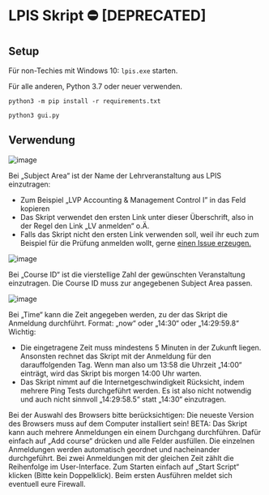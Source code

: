 # LPIS Skript ⛔ [DEPRECATED]

## Setup

Für non-Techies mit Windows 10: ``lpis.exe`` starten.


Für alle anderen, Python 3.7 oder neuer verwenden.
```
python3 -m pip install -r requirements.txt
```

```
python3 gui.py
```

## Verwendung
![image](https://user-images.githubusercontent.com/38352381/191569832-1feea657-448d-455d-ae5e-f1ae4298a8a7.png)

Bei „Subject Area“ ist der Name der Lehrveranstaltung aus LPIS einzutragen:
- Zum Beispiel „LVP Accounting & Management Control I” in das Feld kopieren
- Das Skript verwendet den ersten Link unter dieser Überschrift, also in der Regel den Link „LV anmelden“ o.Ä.
- Falls das Skript nicht den ersten Link verwenden soll, weil ihr euch zum Beispiel für die Prüfung anmelden wollt, gerne <a href="https://github.com/MoritzRenkin/wu-lpis-automation/issues">einen Issue erzeugen.</a>

![image](https://user-images.githubusercontent.com/38352381/191571634-428996a9-69a0-4871-9312-41b9be19e19c.png)


Bei „Course ID“ ist die vierstellige Zahl der gewünschten Veranstaltung einzutragen. Die Course ID muss zur angegebenen Subject Area passen.

![image](https://user-images.githubusercontent.com/38352381/191571680-27ef9d18-8d5e-43a6-978e-1d17de929901.png)

Bei „Time“ kann die Zeit angegeben werden, zu der das Skript die Anmeldung durchführt.
Format: „now“ oder „14:30“ oder „14:29:59.8“
Wichtig:
- Die eingetragene Zeit muss mindestens 5 Minuten in der Zukunft liegen. Ansonsten rechnet
das Skript mit der Anmeldung für den darauffolgenden Tag. Wenn man also um 13:58 die Uhrzeit „14:00“ einträgt, wird das Skript bis morgen 14:00 Uhr warten.
- Das Skript nimmt auf die Internetgeschwindigkeit Rücksicht, indem mehrere Ping Tests durchgeführt werden. Es ist also nicht notwendig und auch nicht sinnvoll „14:29:58.5“ statt
„14:30“ einzutragen.

Bei der Auswahl des Browsers bitte berücksichtigen: Die neueste Version des Browsers muss auf dem Computer installiert sein!
BETA: Das Skript kann auch mehrere Anmeldungen ein einem Durchgang durchführen.
Dafür einfach auf „Add course“ drücken und alle Felder ausfüllen. Die einzelnen Anmeldungen
werden automatisch geordnet und nacheinander durchgeführt. Bei zwei Anmeldungen mit der gleichen Zeit zählt die Reihenfolge im User-Interface.
Zum Starten einfach auf „Start Script“ klicken (Bitte kein Doppelklick). Beim ersten Ausführen meldet sich eventuell eure Firewall.
